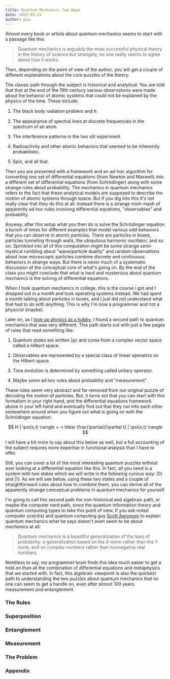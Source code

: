 ```yaml
---
title: Quantum Mechanics Two Ways
date: 2022-01-21
author: psu
---
```


Almost every book or article about quantum mechanics seems to start with a passage like
this:

> Quantum mechanics is arguably the most successful physical theory in the history of
science but strangely, no one really seems to agree about how it works.

Then, depending on the point of view of the author, you will get a couple of different
explanations about the core puzzles of the theory. 

The classic path through the subject is historical and analytical. You are told that that at
the end of the 19th century various observations were made about the behavior of atomic
systems that could not be explained by the physics of the time. These include:

1. The black body radiation problem and $\hbar$.

1. The appearance of spectral lines at discrete frequencies in the spectrum of an atom.

2. The interference patterns in the two slit experiment.

4. Radioactivity and other atomic behaviors that seemed to be inherently probabilistic.

3. Spin, and all that.

Then you are presented with a framework and an ad-hoc algorithm for converting one set of
differential equations (from Newton and Maxwell) into a different set of differential
equations (from Schrödinger) along with some strange rules about probability. The
_mechanics_ in quantum mechanics refers to the fact that these analytical models are
supposed to describe the _motion_ of atomic systems through space. But if you dig into
this it's not really clear that they do this at all. Instead there is a strange mish-mash
of apparently ad hoc rules involving differential equations, "observables" and
probability.

Anyway, after this setup what you then do is solve the Schrödinger equation a bunch of
times for different examples that model various odd behaviors that you can observe in
atomic particles. There are particles in boxes, particles tunneling through walls, the
ubiquitous harmonic oscillator, and so on. Sprinkled into all of this computation might be
some strange semi-mystical rumbling about "wave/particle duality" and random observations
about how microscopic particles combine discrete and continuous behaviors in strange ways.
But there is never much of a systematic discussion of the conceptual core of what's going
on. By the end of the class you might conclude that what is hard and mysterious about
quantum mechanics is the solving of differential equations.

When I took quantum mechanics in college, this is the course I got and I dropped out in a
month and took operating systems instead. We had spent a month talking about particles in
boxes, and I just did not understand what that had to do with anything. This is why I'm
now a programmer and not a physicist (maybe).

Later on, as I [took up physics as a hobby](reading-physics.html), I found a second path
to quantum mechanics that was very different.  This path starts out with just a few pages
of rules that read something like:

1. Quantum states are written $| \psi \rangle$ and come from a complex vector space called
   a _Hilbert_ space.

1. Observables are represented by a special class of linear operators on the Hilbert space.

1. Time evolution is determined by something called unitary operator.

1. Maybe some ad hoc rules about probability and "measurement".

These rules seem very abstract and far removed from our original puzzle of decoding the
_motion_ of particles. But, it turns out that you can start with this formalism in your
right hand, and the differential equations framework above in your left hand and
eventually find out that they run into each other somewhere around when you figure out
what is going on with the Schrödinger equation:

$$
H | \psi(x,t) \rangle = -i \hbar \frac{\partial}{\partial t} | \psi(x,t) \rangle
$$

I will have a bit more to say about this below as well, but a full accounting of the
subject requires more expertise in functional analysis than I have to offer.

Still, you can cover a lot of the most interesting quantum puzzles without ever looking at
a differential equation like this. In fact, all you need is a system with two states which
we will write in the following curious way: $|0 \rangle$ and $| 1 \rangle$. As we will see
below, using these two states and a couple of straightforward rules about how to combine
them, you can derive all of the apparently strange conceptual problems in quantum
mechanics for yourself.

I'm going to call this second path the non-historical and algebraic path, or
maybe the computer nerd path, since the quantum information theory and quantum computing
types to take this point of view. If you ask noted computer scientist and quantum
computing guy [Scott Aaronson](https://www.scottaaronson.com/democritus/) to explain
quantum mechanics what he says doesn't even seem to be about _mechanics_ at all:

> Quantum mechanics is a beautiful generalization of the laws of probability: a
> generalization based on the 2-norm rather than the 1-norm, and on complex numbers rather
> than nonnegative real numbers.

Needless to say, my programmer brain finds this idea much easier to get a hold on than all
the combination of differential equations and metaphysics that we started with. In fact,
this algebraic viewpoint is also the quickest path to understanding the two puzzles about
quantum mechanics that no one can seem to get a handle on, even after almost 100 years:
measurement and entanglement.

### The Rules

### Superposition

### Entanglement

### Measurement

### The Problem

### Appendix
